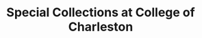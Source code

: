 ---
layout: repo
title: "Special Collections at College of Charleston"
id: 1967
permalink: repos/1967/
---